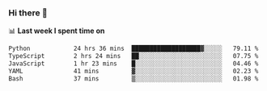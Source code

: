 ### Hi there 👋

<!--
**DBvc/DBvc** is a ✨ _special_ ✨ repository because its `README.md` (this file) appears on your GitHub profile.

Here are some ideas to get you started:

- 🔭 I’m currently working on ...
- 🌱 I’m currently learning ...
- 👯 I’m looking to collaborate on ...
- 🤔 I’m looking for help with ...
- 💬 Ask me about ...
- 📫 How to reach me: ...
- 😄 Pronouns: ...
- ⚡ Fun fact: ...
-->

📊 **Last week I spent time on**
<!--START_SECTION:waka-->

```txt
Python            24 hrs 36 mins  ███████████████████▓░░░░░   79.11 %
TypeScript        2 hrs 24 mins   ██░░░░░░░░░░░░░░░░░░░░░░░   07.75 %
JavaScript        1 hr 23 mins    █░░░░░░░░░░░░░░░░░░░░░░░░   04.46 %
YAML              41 mins         ▓░░░░░░░░░░░░░░░░░░░░░░░░   02.23 %
Bash              37 mins         ▒░░░░░░░░░░░░░░░░░░░░░░░░   01.98 %
```

<!--END_SECTION:waka-->
